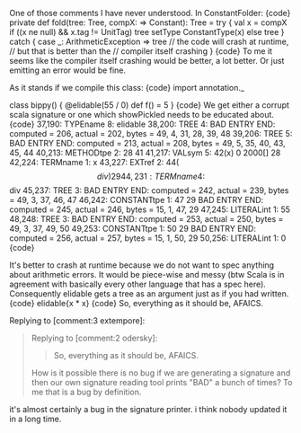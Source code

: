 One of those comments I have never understood.  In ConstantFolder:
{code}
  private def fold(tree: Tree, compX: => Constant): Tree =
    try {
      val x = compX
      if ((x ne null) && x.tag != UnitTag) tree setType ConstantType(x) 
      else tree
    } catch {
      case _: ArithmeticException => tree   // the code will crash at runtime,
                                           // but that is better than the
                                           // compiler itself crashing
    }
{code}
To me it seems like the compiler itself crashing would be better, a lot better.  Or just emitting an error would be fine.

As it stands if we compile this class:
{code}
import annotation._

class bippy() {
  @elidable(55 / 0) def f() = 5
}
{code}
We get either a corrupt scala signature or one which showPickled needs to be educated about.
{code}
37,190: TYPEname 8: elidable
38,200: TREE 4:
BAD ENTRY END: computed = 206, actual = 202, bytes = 49, 4, 31, 28, 39, 48
39,206: TREE 5:
BAD ENTRY END: computed = 213, actual = 208, bytes = 49, 5, 35, 40, 43, 45, 44
40,213: METHODtpe 2: 28 41
41,217: VALsym 5: 42(x) 0 2000[<param>] 28
42,224: TERMname 1: x
43,227: EXTref 2: 44($$div) 29
44,231: TERMname 4: $$div
45,237: TREE 3:
BAD ENTRY END: computed = 242, actual = 239, bytes = 49, 3, 37, 46, 47
46,242: CONSTANTtpe 1: 47 29
BAD ENTRY END: computed = 245, actual = 246, bytes = 15, 1, 47, 29
47,245: LITERALint 1: 55
48,248: TREE 3:
BAD ENTRY END: computed = 253, actual = 250, bytes = 49, 3, 37, 49, 50
49,253: CONSTANTtpe 1: 50 29
BAD ENTRY END: computed = 256, actual = 257, bytes = 15, 1, 50, 29
50,256: LITERALint 1: 0
{code}

It's better to crash at runtime because we do not want to spec anything about arithmetic errors. It would be piece-wise and messy (btw Scala is in agreement with basically every other language that has a spec here). Consequently elidable gets a tree as an argument just as if you had written.
{code}
elidable{x * x}
{code}
So, everything as it should be, AFAICS.

Replying to [comment:3 extempore]:
> Replying to [comment:2 odersky]:
> > So, everything as it should be, AFAICS.
> 
> How is it possible there is no bug if we are generating a signature and then our own signature reading tool prints "BAD" a bunch of times? To me that is a bug by definition.

it's almost certainly a bug in the signature printer. i think nobody updated it in a long time.
